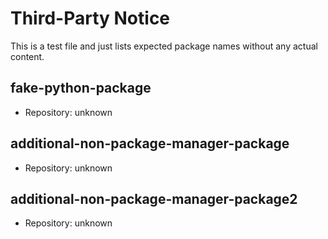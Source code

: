 # Third-Party Notice

This is a test file and just lists expected package names without any actual content.

## fake-python-package

- Repository: unknown

## additional-non-package-manager-package

- Repository: unknown

## additional-non-package-manager-package2

- Repository: unknown
